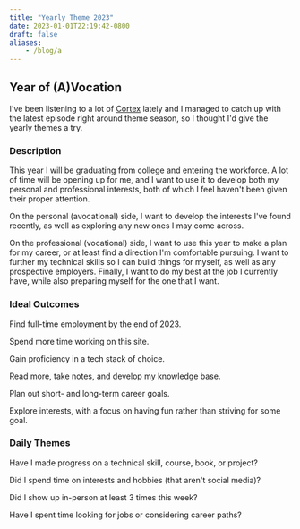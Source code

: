 ```yaml
---
title: "Yearly Theme 2023"
date: 2023-01-01T22:19:42-0800
draft: false
aliases:
    - /blog/a
---
```


## Year of (A)Vocation

I've been listening to a lot of [Cortex](https://www.relay.fm/cortex) lately and I managed to catch up with the latest episode right around theme season, so I thought I'd give the yearly themes a try.

### Description

This year I will be graduating from college and entering the workforce. A lot of time will be opening up for me, and I want to use it to develop both my personal and professional interests, both of which I feel haven't been given their proper attention.

On the personal (avocational) side, I want to develop the interests I've found recently, as well as exploring any new ones I may come across.

On the professional (vocational) side, I want to use this year to make a plan for my career, or at least find a direction I'm comfortable pursuing. I want to further my technical skills so I can build things for myself, as well as any prospective employers. Finally, I want to do my best at the job I currently have, while also preparing myself for the one that I want.

### Ideal Outcomes

Find full-time employment by the end of 2023.

Spend more time working on this site.

Gain proficiency in a tech stack of choice.

Read more, take notes, and develop my knowledge base.

Plan out short- and long-term career goals.

Explore interests, with a focus on having fun rather than striving for some goal.

### Daily Themes 

Have I made progress on a technical skill, course, book, or project?

Did I spend time on interests and hobbies (that aren't social media)?

Did I show up in-person at least 3 times this week?

Have I spent time looking for jobs or considering career paths?
